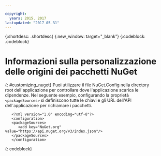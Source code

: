 ```yaml
---

copyright:
  years: 2015, 2017
lastupdated: "2017-05-31"
---
```


{:shortdesc: .shortdesc}
{:new_window: target="_blank"}
{:codeblock: .codeblock}


# Informazioni sulla personalizzazione delle origini dei pacchetti NuGet
{: #customizing_nuget}
Puoi utilizzare il file NuGet.Config nella directory root dell'applicazione per controllare dove l'applicazione scarica le dipendenze. Nel seguente esempio, configurando la proprietà `<packageSources>` si definiscono tutte le chiavi e gli URL dell'API dell'applicazione per richiamare i pacchetti.
```
   <?xml version="1.0" encoding="utf-8"?>
   <configuration>
   <packageSources>
      <add key="NuGet.org" value="https://api.nuget.org/v3/index.json"/>
   </packageSources>
   </configuration>
```
{: codeblock}
